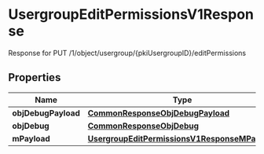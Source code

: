 

# UsergroupEditPermissionsV1Response

Response for PUT /1/object/usergroup/{pkiUsergroupID}/editPermissions

## Properties

| Name | Type | Description | Notes |
|------------ | ------------- | ------------- | -------------|
|**objDebugPayload** | [**CommonResponseObjDebugPayload**](CommonResponseObjDebugPayload.md) |  |  |
|**objDebug** | [**CommonResponseObjDebug**](CommonResponseObjDebug.md) |  |  [optional] |
|**mPayload** | [**UsergroupEditPermissionsV1ResponseMPayload**](UsergroupEditPermissionsV1ResponseMPayload.md) |  |  |



